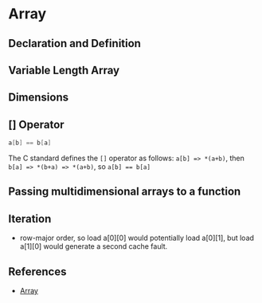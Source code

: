 # Array

## Declaration and Definition

## Variable Length Array

## Dimensions

## [] Operator
```c
a[b] == b[a]
```
The C standard defines the ```[]``` operator as follows:
```a[b] => *(a+b)```, then ```b[a] => *(b+a) => *(a+b)```,
so ```a[b] == b[a]```

## Passing multidimensional arrays to a function


## Iteration
* row-major order, so load a[0][0] would potentially load a[0][1], but load a[1][0] would generate a second cache fault.

## References
* [Array](http://stackoverflow.com/documentation/c/322/arrays#t=20170207121645271737)
